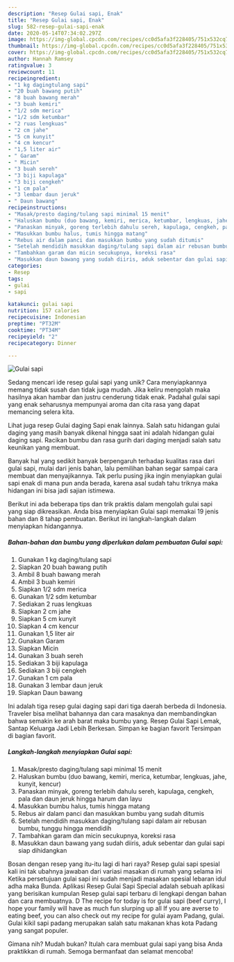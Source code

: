 ```yaml
---
description: "Resep Gulai sapi, Enak"
title: "Resep Gulai sapi, Enak"
slug: 582-resep-gulai-sapi-enak
date: 2020-05-14T07:34:02.297Z
image: https://img-global.cpcdn.com/recipes/cc0d5afa3f228405/751x532cq70/gulai-sapi-foto-resep-utama.jpg
thumbnail: https://img-global.cpcdn.com/recipes/cc0d5afa3f228405/751x532cq70/gulai-sapi-foto-resep-utama.jpg
cover: https://img-global.cpcdn.com/recipes/cc0d5afa3f228405/751x532cq70/gulai-sapi-foto-resep-utama.jpg
author: Hannah Ramsey
ratingvalue: 3
reviewcount: 11
recipeingredient:
- "1 kg dagingtulang sapi"
- "20 buah bawang putih"
- "8 buah bawang merah"
- "3 buah kemiri"
- "1/2 sdm merica"
- "1/2 sdm ketumbar"
- "2 ruas lengkuas"
- "2 cm jahe"
- "5 cm kunyit"
- "4 cm kencur"
- "1,5 liter air"
- " Garam"
- " Micin"
- "3 buah sereh"
- "3 biji kapulaga"
- "3 biji cengkeh"
- "1 cm pala"
- "3 lembar daun jeruk"
- " Daun bawang"
recipeinstructions:
- "Masak/presto daging/tulang sapi minimal 15 menit"
- "Haluskan bumbu (duo bawang, kemiri, merica, ketumbar, lengkuas, jahe, kunyit, kencur)"
- "Panaskan minyak, goreng terlebih dahulu sereh, kapulaga, cengkeh, pala dan daun jeruk hingga harum dan layu"
- "Masukkan bumbu halus, tumis hingga matang"
- "Rebus air dalam panci dan masukkan bumbu yang sudah ditumis"
- "Setelah mendidih masukkan daging/tulang sapi dalam air rebusan bumbu, tunggu hingga mendidih"
- "Tambahkan garam dan micin secukupnya, koreksi rasa"
- "Masukkan daun bawang yang sudah diiris, aduk sebentar dan gulai sapi siap dihidangkan"
categories:
- Resep
tags:
- gulai
- sapi

katakunci: gulai sapi 
nutrition: 157 calories
recipecuisine: Indonesian
preptime: "PT32M"
cooktime: "PT34M"
recipeyield: "2"
recipecategory: Dinner

---
```



![Gulai sapi](https://img-global.cpcdn.com/recipes/cc0d5afa3f228405/751x532cq70/gulai-sapi-foto-resep-utama.jpg)

Sedang mencari ide resep gulai sapi yang unik? Cara menyiapkannya memang tidak susah dan tidak juga mudah. Jika keliru mengolah maka hasilnya akan hambar dan justru cenderung tidak enak. Padahal gulai sapi yang enak seharusnya mempunyai aroma dan cita rasa yang dapat memancing selera kita.

Lihat juga resep Gulai daging Sapi enak lainnya. Salah satu hidangan gulai daging yang masih banyak dikenal hingga saat ini adalah hidangan gulai daging sapi. Racikan bumbu dan rasa gurih dari daging menjadi salah satu keunikan yang membuat.

Banyak hal yang sedikit banyak berpengaruh terhadap kualitas rasa dari gulai sapi, mulai dari jenis bahan, lalu pemilihan bahan segar sampai cara membuat dan menyajikannya. Tak perlu pusing jika ingin menyiapkan gulai sapi enak di mana pun anda berada, karena asal sudah tahu triknya maka hidangan ini bisa jadi sajian istimewa.


Berikut ini ada beberapa tips dan trik praktis dalam mengolah gulai sapi yang siap dikreasikan. Anda bisa menyiapkan Gulai sapi memakai 19 jenis bahan dan 8 tahap pembuatan. Berikut ini langkah-langkah dalam menyiapkan hidangannya.

<!--inarticleads1-->

##### Bahan-bahan dan bumbu yang diperlukan dalam pembuatan Gulai sapi:

1. Gunakan 1 kg daging/tulang sapi
1. Siapkan 20 buah bawang putih
1. Ambil 8 buah bawang merah
1. Ambil 3 buah kemiri
1. Siapkan 1/2 sdm merica
1. Gunakan 1/2 sdm ketumbar
1. Sediakan 2 ruas lengkuas
1. Siapkan 2 cm jahe
1. Siapkan 5 cm kunyit
1. Siapkan 4 cm kencur
1. Gunakan 1,5 liter air
1. Gunakan  Garam
1. Siapkan  Micin
1. Gunakan 3 buah sereh
1. Sediakan 3 biji kapulaga
1. Sediakan 3 biji cengkeh
1. Gunakan 1 cm pala
1. Gunakan 3 lembar daun jeruk
1. Siapkan  Daun bawang


Ini adalah tiga resep gulai daging sapi dari tiga daerah berbeda di Indonesia. Traveler bisa melihat bahannya dan cara masaknya dan membandingkan bahwa semakin ke arah barat maka bumbu yang. Resep Gulai Sapi Lemak, Santap Keluarga Jadi Lebih Berkesan. Simpan ke bagian favorit Tersimpan di bagian favorit. 

<!--inarticleads2-->

##### Langkah-langkah menyiapkan Gulai sapi:

1. Masak/presto daging/tulang sapi minimal 15 menit
1. Haluskan bumbu (duo bawang, kemiri, merica, ketumbar, lengkuas, jahe, kunyit, kencur)
1. Panaskan minyak, goreng terlebih dahulu sereh, kapulaga, cengkeh, pala dan daun jeruk hingga harum dan layu
1. Masukkan bumbu halus, tumis hingga matang
1. Rebus air dalam panci dan masukkan bumbu yang sudah ditumis
1. Setelah mendidih masukkan daging/tulang sapi dalam air rebusan bumbu, tunggu hingga mendidih
1. Tambahkan garam dan micin secukupnya, koreksi rasa
1. Masukkan daun bawang yang sudah diiris, aduk sebentar dan gulai sapi siap dihidangkan


Bosan dengan resep yang itu-itu lagi di hari raya? Resep gulai sapi spesial kali ini tak ubahnya jawaban dari variasi masakan di rumah yang selama ini Ketika persetujuan gulai sapi ini sudah menjadi masakan spesial lebaran idul adha maka Bunda. Aplikasi Resep Gulai Sapi Special adalah sebuah aplikasi yang berisikan kumpulan Resep gulai sapi terbaru di lengkapi dengan bahan dan cara membuatnya. D The recipe for today is for gulai sapi (beef curry), I hope your family will have as much fun slurping up all If you are averse to eating beef, you can also check out my recipe for gulai ayam Padang, gulai. Gulai kikil sapi padang merupakan salah satu makanan khas kota Padang yang sangat populer. 

Gimana nih? Mudah bukan? Itulah cara membuat gulai sapi yang bisa Anda praktikkan di rumah. Semoga bermanfaat dan selamat mencoba!
